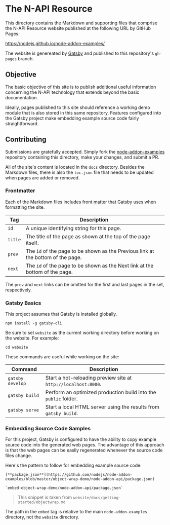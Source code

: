 # The N-API Resource

This directory contains the Markdown and supporting files that comprise the N-API Resource website published at the following URL by GitHub Pages:

https://nodejs.github.io/node-addon-examples/

The website is genereated by [Gatsby](https://www.gatsbyjs.org) and published to this repository's `gh-pages` branch.

## Objective

The basic objective of this site is to publish additional useful information concerning the N-API technology that extends beyond the basic documentation.

Ideally, pages published to this site should reference a working demo module that is also stored in this same repository. Features configured into the Gatsby project make embedding example source code fairly straightforward. 

## Contributing

Submissions are gratefully accepted. Simply fork the [node-addon-examples](https://github.com/nodejs/node-addon-examples) repository containing this directory, make your changes, and submit a PR. 

All of the site's content is located in the `docs` directory. Besides the Markdown files, there is also the `toc.json` file that needs to be updated when pages are added or removed.

### Frontmatter

Each of the Markdown files includes front matter that Gatsby uses when formatting the site.

| Tag     | Description                                                  |
| ------- | ------------------------------------------------------------ |
| `id`    | A unique identifying string for this page.                   |
| `title` | The title of the page as shown at the top of the page itself. |
| `prev`  | The `id` of the page to be shown as the Previous link at the bottom of the page. |
| `next`  | The `id` of the page to be shown as the Next link at the bottom of the page. |

The `prev` and `next` links can be omitted for the first and last pages in the set, respectively. 

### Gatsby Basics

This project assumes that Gatsby is installed globally. 

```
npm install -g gatsby-cli
```

Be sure to set `website` as the current working directory before working on the website. For example:

```
cd website
```

These commands are useful while working on the site:

| Command          | Description                                                  |
| ---------------- | ------------------------------------------------------------ |
| `gatsby develop` | Start a hot-reloading preview site at `http://localhost:8000`. |
| `gatsby build`   | Perform an optimized production build into the `public` folder. |
| `gatsby serve`   | Start a local HTML server using the results from `gatsby build`. |

### Embedding Source Code Samples

For this project, Gatsby is configured to have the ability to copy example source code into the generated web pages. The advantage of this approach is that the web pages can be easliy regenerated whenever the source code files change. 

Here's the pattern to follow for embedding example source code:

```
[**package.json**](https://github.com/nodejs/node-addon-examples/blob/master/object-wrap-demo/node-addon-api/package.json)

`embed:object-wrap-demo/node-addon-api/package.json`
```

> This snippet is taken from `website/docs/getting-started/objectwrap.md`

The path in the `embed` tag is relative to the main `node-addon-examples` directory, not the `website` directory. 

